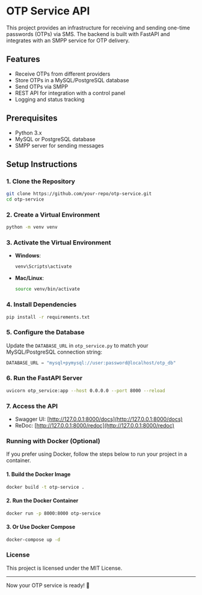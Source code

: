 # OTP Service API

This project provides an infrastructure for receiving and sending one-time passwords (OTPs) via SMS. The backend is built with FastAPI and integrates with an SMPP service for OTP delivery.

## Features
- Receive OTPs from different providers
- Store OTPs in a MySQL/PostgreSQL database
- Send OTPs via SMPP
- REST API for integration with a control panel
- Logging and status tracking

## Prerequisites
- Python 3.x
- MySQL or PostgreSQL database
- SMPP server for sending messages

## Setup Instructions

### 1. Clone the Repository
```bash
git clone https://github.com/your-repo/otp-service.git
cd otp-service
```

### 2. Create a Virtual Environment
```bash
python -m venv venv
```

### 3. Activate the Virtual Environment
- **Windows**:
  ```bash
  venv\Scripts\activate
  ```
- **Mac/Linux**:
  ```bash
  source venv/bin/activate
  ```

### 4. Install Dependencies
```bash
pip install -r requirements.txt
```

### 5. Configure the Database
Update the `DATABASE_URL` in `otp_service.py` to match your MySQL/PostgreSQL connection string:
```python
DATABASE_URL = "mysql+pymysql://user:password@localhost/otp_db"
```

### 6. Run the FastAPI Server
```bash
uvicorn otp_service:app --host 0.0.0.0 --port 8000 --reload
```

### 7. Access the API
- Swagger UI: [http://127.0.0.1:8000/docs](http://127.0.0.1:8000/docs)
- ReDoc: [http://127.0.0.1:8000/redoc](http://127.0.0.1:8000/redoc)

### Running with Docker (Optional)
If you prefer using Docker, follow the steps below to run your project in a container.

#### 1. Build the Docker Image
```bash
docker build -t otp-service .
```

#### 2. Run the Docker Container
```bash
docker run -p 8000:8000 otp-service
```

#### 3. Or Use Docker Compose
```bash
docker-compose up -d
```

### License
This project is licensed under the MIT License.

---

Now your OTP service is ready! 🚀

